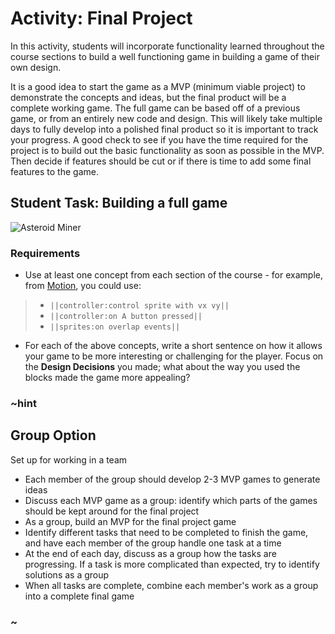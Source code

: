 # Activity: Final Project

In this activity, students will incorporate functionality learned throughout the course sections to build a well functioning game in building a game of their own design.

It is a good idea to start the game as a MVP (minimum viable project) to demonstrate the concepts and ideas, but the final product will be a complete working game. The full game can be based off of a previous game, or from an entirely new code and design. This will likely take multiple days to fully develop into a polished final product so it is important to track your progress. A good check to see if you have the time required for the project is to build out the basic functionality as soon as possible in the MVP. Then decide if features should be cut or if there is time to add some final features to the game.

## Student Task: Building a full game

![Asteroid Miner](/static/courses/csintro1/project/asteroid-miner.gif)

### Requirements

* Use at least one concept from each section of the course - for example, from [Motion](/courses/csintro1/motion), you could use:

>* ``||controller:control sprite with vx vy||``
>* ``||controller:on A button pressed||``
>* ``||sprites:on overlap events||``

* For each of the above concepts, write a short sentence on how it allows your game to be more interesting or challenging for the player. Focus on the **Design Decisions** you made; what about the way you used the blocks made the game more appealing?

### ~hint

## Group Option

Set up for working in a team

* Each member of the group should develop 2-3 MVP games to generate ideas
* Discuss each MVP game as a group: identify which parts of the games should be kept around for the final project
* As a group, build an MVP for the final project game
* Identify different tasks that need to be completed to finish the game, and have each member of the group handle one task at a time
* At the end of each day, discuss as a group how the tasks are progressing. If a task is more complicated than expected, try to identify solutions as a group
* When all tasks are complete, combine each member's work as a group into a complete final game

### ~
